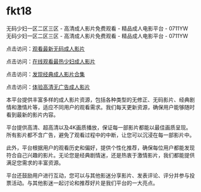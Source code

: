 # fkt18
无码少妇一区二区三区 - 高清成人影片免费观看 - 精品成人电影平台 - 0711YW
无码少妇一区二区三区 - 高清成人影片免费观看 - 精品成人电影平台 - 0711YW

点击访问：<a href="https://heiliaowzu4ur.pages.dev">观看最新无码成人影片</a>

点击访问：<a href="https://heiliaozj3tjd.pages.dev">在线观看最热少妇成人影片</a>

点击访问：<a href="https://heiliaoe8ajia.pages.dev">发现经典成人影片合集</a>

点击访问：<a href="https://heiliaoxqkkct.pages.dev">体验高清无广告成人影片</a>

本平台提供丰富多样的成人影片资源，包括各种类型的无修正、无码影片、经典剧情和激情片等，适应不同用户的观看需求。我们每天更新资源，确保用户能够随时看到最新的影片内容。

平台提供高清、超高清以及4K画质播放，保证每一部影片都能以最佳画质呈现。所有影片都不含广告，避免了观看过程中的中断，让您可以沉浸在每一部影片中。

此外，平台根据用户的观看历史和偏好，提供个性化推荐，确保每位用户都能发现符合自己兴趣的影片。无论您是经典剧情迷，还是热衷于激情影片，我们都能提供满足您需求的丰富资源。

平台还鼓励用户进行互动，您可以与其他影迷分享影片、发表评论、评分并参与投票活动。与其他影迷一起讨论和推荐好片是我们平台的一大亮点。

<span style="display:none;">[Canonical link]( )</span>
